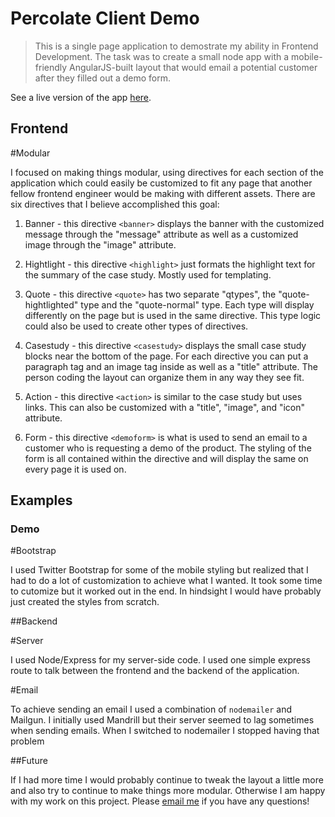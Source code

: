# Percolate Client Demo
> This is a single page application to demostrate my ability in Frontend Development.  The task was to create a small node app with a mobile-friendly AngularJS-built layout that would email a potential customer after they filled out a demo form. 

See a live version of the app [here](http://oldspicepercolate.herokuapp.com).

## Frontend

#Modular

I focused on making things modular, using directives for each section of the application which could easily be customized to fit any page that another fellow frontend engineer would be making with different assets.  There are six directives that I believe accomplished this goal:

1. Banner - this directive ```<banner>``` displays the banner with the customized message through the "message" attribute as well as a customized image through the "image" attribute.
	
2. Hightlight - this directive ```<highlight>``` just formats the highlight text for the summary of the case study. Mostly used for templating.
	
3. Quote - this directive ```<quote>``` has two separate "qtypes", the "quote-hightlighted" type and the "quote-normal" type.  Each type will display differently on the page but is used in the same directive.  This type logic could also be used to create other types of directives.
	
4. Casestudy  - this directive ```<casestudy>``` displays the small case study blocks near the bottom of the page.  For each directive you can put a paragraph tag and an image tag inside as well as a "title" attribute.  The person coding the layout can organize them in any way they see fit.

5. Action - this directive ```<action>``` is similar to the case study but uses links.  This can also be customized with a "title", "image", and "icon" attribute.

6. Form - this directive ```<demoform>``` is what is used to send an email to a customer who is requesting a demo of the product.  The styling of the form is all contained within the directive and will display the same on every page it is used on.  
## Examples
### Demo

#Bootstrap

I used Twitter Bootstrap for some of the mobile styling but realized that I had to do a lot of customization to achieve what I wanted.  It took some time to cutomize but it worked out in the end.  In hindsight I would have probably just created the styles from scratch.

##Backend

#Server

I used Node/Express for my server-side code.  I used one simple express route to talk between the frontend and the backend of the application.

#Email

To achieve sending an email I used a combination of ```nodemailer``` and Mailgun.  I initially used Mandrill but their server seemed to lag sometimes when sending emails.  When I switched to nodemailer I stopped having that problem

##Future

If I had more time I would probably continue to tweak the layout a little more and also try to continue to make things more modular.  Otherwise I am happy with my work on this project.  Please [email me](chuckmpierce@gmail.com) if you have any questions!

